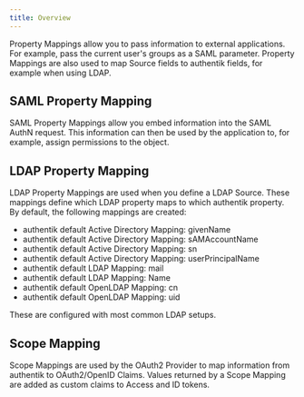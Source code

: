 ```yaml
---
title: Overview
---
```


Property Mappings allow you to pass information to external applications. For example, pass the current user's groups as a SAML parameter. Property Mappings are also used to map Source fields to authentik fields, for example when using LDAP.

## SAML Property Mapping

SAML Property Mappings allow you embed information into the SAML AuthN request. This information can then be used by the application to, for example, assign permissions to the object.

## LDAP Property Mapping

LDAP Property Mappings are used when you define a LDAP Source. These mappings define which LDAP property maps to which authentik property. By default, the following mappings are created:

-   authentik default Active Directory Mapping: givenName
-   authentik default Active Directory Mapping: sAMAccountName
-   authentik default Active Directory Mapping: sn
-   authentik default Active Directory Mapping: userPrincipalName
-   authentik default LDAP Mapping: mail
-   authentik default LDAP Mapping: Name
-   authentik default OpenLDAP Mapping: cn
-   authentik default OpenLDAP Mapping: uid

These are configured with most common LDAP setups.

## Scope Mapping

Scope Mappings are used by the OAuth2 Provider to map information from authentik to OAuth2/OpenID Claims. Values returned by a Scope Mapping are added as custom claims to Access and ID tokens.
